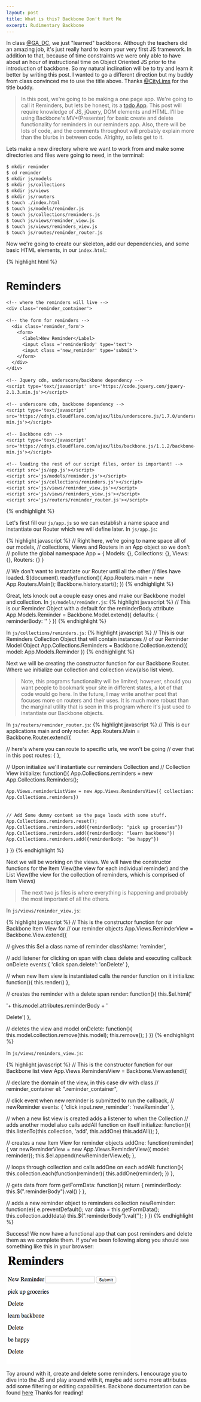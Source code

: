 ```yaml
---
layout: post
title: What is this? Backbone Don't Hurt Me
excerpt: Rudimentary Backbone
---
```


In class [@GA_DC](https://twitter.com/GA_DC), we just "learned" backbone. Although the teachers did an amazing job, it's just really hard to learn your very first JS framework. In addition to that, because of time constraints we were only able to have about an hour of instructional time on Object Oriented JS prior to the introduction of backbone. So my natural inclination will be to try and learn it better by writing this post. I wanted to go a different direction but my buddy from class convinced me to use the title above. Thanks [@CityLims](https://twitter.com/CityLims) for the title buddy.

> In this post, we're going to be making a one page app. We're going to call it Reminders, but lets be honest, its a [todo App](http://todomvc.com/). This post will require knowledge of JS, jQuery, DOM elements and HTML. I'll be using Backbone's MV*(Presenter) for basic create and delete functionality for reminders in our reminders app. Also, there will be lots of code, and the comments throughout will probably explain more than the blurbs in between code. Alrighty, so lets get to it.


Lets make a new directory where we want to work from and make some directories and files were going to need, in the terminal:

    $ mkdir reminder
    $ cd reminder
    $ mkdir js/models
    $ mkdir js/collections
    $ mkdir js/views
    $ mkdir js/routers
    $ touch ./index.html
    $ touch js/models/reminder.js
    $ touch js/collections/reminders.js
    $ touch js/views/reminder_view.js
    $ touch js/views/reminders_view.js
    $ touch js/routes/reminder_router.js


Now we're going to create our skeleton, add our dependencies, and some basic HTML elements, in our `index.html`:

{% highlight html %}
<!DOCTYPE html>
<html>
  <head>
    <title></title>
  </head>
  <body>
    <h1> Reminders </h1>

    <!-- where the reminders will live -->
    <div class='reminder_container'>

    <!-- the form for reminders -->
      <div class='reminder_form'>
        <form>
          <label>New Reminder</Label>
          <input class ='reminderBody' type='text'>
          <input class ='new_reminder' type='submit'>
        </form>
      </div>
    </div>

    <!-- Jquery cdn, underscore/backbone dependency -->
    <script type='text/javascript' src='https://code.jquery.com/jquery-2.1.3.min.js'></script>

    <!-- underscore cdn, backbone dependency -->
    <script type='text/javascript' src='https://cdnjs.cloudflare.com/ajax/libs/underscore.js/1.7.0/underscore-min.js'></script>

    <!-- Backbone cdn -->
    <script type='text/javascript' src='https://cdnjs.cloudflare.com/ajax/libs/backbone.js/1.1.2/backbone-min.js'></script>

    <!-- loading the rest of our script files, order is important! -->
    <script src='js/app.js'></script>
    <script src='js/models/reminder.js'></script>
    <script src='js/collections/reminders.js'></script>
    <script src='js/views/reminder_view.js'></script>
    <script src='js/views/reminders_view.js'></script>
    <script src='js/routers/reminder_router.js'></script>
  </body>
</html>
{% endhighlight %}

Let's first fill our `js/app.js` so we can establish a name space and instantiate our Router which we will define later.
In `js/app.js`:

{% highlight javascript %}
// Right here, we're going to name space all of our models,
// collections, Views and Routers in an App object so we don't
// pollute the global namespace
App = {
  Models: {},
  Collections: {},
  Views: {},
  Routers: {}
}

// We don't want to instantiate our Router until all the other
// files have loaded.
$(document).ready(function(){
  App.Routers.main = new App.Routers.Main();
  Backbone.history.start();
})
{% endhighlight %}

Great, lets knock out a couple easy ones and make our Backbone model and collection.
In `js/models/reminder.js`:
{% highlight javascript %}
// This is our Reminder Object with a default for the reminderBody attribute
App.Models.Reminder = Backbone.Model.extend({
  defaults: {
    reminderBody: ''
  }
})
{% endhighlight %}

In `js/collections/reminders.js`:
{% highlight javascript %}
// This is our Reminders Collection Object that will contain instances
// of our Reminder Model Object
App.Collections.Reminders = Backbone.Collection.extend({
  model: App.Models.Reminder
})
{% endhighlight %}

Next we will be creating the constructor function for our Backbone Router. Where we initialize our collection and collection view(also list view).

> Note, this programs functionality will be limited; however, should you want people to bookmark your site in different states, a lot of that code would go here. In the future, I may write another post that focuses more on routers and their uses. It is much more robust than the marginal utility that is seen in this program where it's just used to instantiate our Backbone objects.

In `js/routers/reminder_router.js`:
{% highlight javascript %}
// This is our applications main and only router.
App.Routers.Main = Backbone.Router.extend({

  // here's where you can route to specific urls, we won't be going
  // over that in this post
  routes: {
  },

  // Upon initialize we'll instantiate our reminders Collection and
  // Collection View
  initialize: function(){
    App.Collections.reminders = new App.Collections.Reminders();

    App.Views.reminderListView = new App.Views.RemindersView({ collection: App.Collections.reminders})


    // Add Some dummy content so the page loads with some stuff.
    App.Collections.reminders.reset();
    App.Collections.reminders.add({reminderBody: "pick up groceries"})
    App.Collections.reminders.add({reminderBody: "learn backbone"})
    App.Collections.reminders.add({reminderBody: "be happy"})
  }
})
{% endhighlight %}

Next we will be working on the views. We will have the constructor functions for the Item View(the view for each individual reminder) and the List View(the view for the collection of reminders, which is comprised of Item Views)

> The next two js files is where everything is happening and probably the most important of all the others.

In `js/views/reminder_view.js`:

{% highlight javascript %}
// This is the constructor function for our Backbone Item View for
// our reminder objects
App.Views.ReminderView = Backbone.View.extend({

  // gives this $el a class name of reminder
  className: 'reminder',

  // add listener for clicking on span with class delete and executing callback onDelete
  events:{
    'click span.delete': 'onDelete'
  },

  // when new Item view is instantiated calls the render function on it
  initialize: function(){
    this.render()
  },

  // creates the reminder with a delete span
  render: function(){
    this.$el.html('<p>'+ this.model.attributes.reminderBody + '</p><span class="delete">Delete</span>')
  },

  // deletes the view and model
  onDelete: function(){
    this.model.collection.remove(this.model);
    this.remove();
  }
})
{% endhighlight %}

In `js/views/reminders_view.js`:

{% highlight javascript %}
// This is the constructor function for our Backbone list view
App.Views.RemindersView = Backbone.View.extend({

  // declare the domain of the view, in this case div with class
  // reminder_container
  el: ".reminder_container",

  // click event when new reminder is submitted to run the callback,
  // newReminder
  events: {
    'click input.new_reminder': 'newReminder'
  },

  // when a new list view is created adds a listener to when the Collection
  // adds another model also calls addAll function on itself
  initialize: function(){
    this.listenTo(this.collection, 'add', this.addOne)
    this.addAll();
  },

  // creates a new Item View for reminder objects
  addOne: function(reminder){
    var newReminderView = new App.Views.ReminderView({ model: reminder});
    this.$el.append(newReminderView.el);
  },

  // loops through collection and calls addOne on each
  addAll: function(){
    this.collection.each(function(reminder){
			this.addOne(reminder);
    })
  },

  // gets data from form
  getFormData: function(){
    return { reminderBody: this.$(".reminderBody").val() }
  },

  // adds a new reminder object to reminders collection
  newReminder: function(e){
    e.preventDefault();
    var data = this.getFormData();
    this.collection.add(data)
    this.$(".reminderBody").val('');
  }
})
{% endhighlight %}

Success! We now have a functional app that can post reminders and delete them as we complete them. If you've been following along you should see something like this in your browser:

<img src="/images/backbone_success.png">

Toy around with it, create and delete some reminders. I encourage you to dive into the JS and play around with it, maybe add some more attributes add some filtering or editing capabilities. Backbone documentation can be found [here](http://backbonejs.org/) Thanks for reading!
